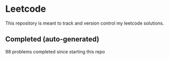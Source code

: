 # Leetcode

This repository is meant to track and version control my leetcode solutions.

## Completed (auto-generated)

98 problems completed since starting this repo
